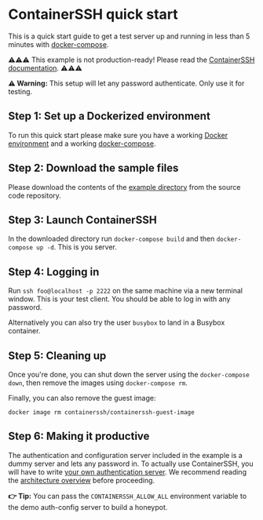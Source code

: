 # ContainerSSH quick start

This is a quick start guide to get a test server up and running in less than 5 minutes with [docker-compose](https://docs.docker.com/compose/).

⚠️⚠️⚠️ This example is not production-ready! Please read the [ContainerSSH documentation](https://containerssh.io). ⚠️⚠️⚠️

**⚠️ Warning:** This setup will let any password authenticate. Only use it for testing.

## Step 1: Set up a Dockerized environment

To run this quick start please make sure you have a working [Docker environment](https://docs.docker.com/get-docker/) and a working [docker-compose](https://docs.docker.com/compose/).

## Step 2: Download the sample files

Please download the contents of the [example directory](https://github.com/containerssh/containerssh/tree/main/example) from the source code repository.

## Step 3: Launch ContainerSSH

In the downloaded directory run `docker-compose build` and then `docker-compose up -d`. This is you server.

## Step 4: Logging in

Run `ssh foo@localhost -p 2222` on the same machine via a new terminal window. This is your test client. You should be able to log in with any password.

Alternatively you can also try the user `busybox` to land in a Busybox container.

## Step 5: Cleaning up

Once you're done, you can shut down the server using the `docker-compose down`, then remove the images using `docker-compose rm`.

Finally, you can also remove the guest image:

```
docker image rm containerssh/containerssh-guest-image
```

## Step 6: Making it productive

The authentication and configuration server included in the example is a dummy server and lets any password in. To actually use ContainerSSH, you will have to write [your own authentication server](authserver.md). We recommend reading the [architecture overview](architecture.md) before proceeding.

**👉 Tip:** You can pass the `CONTAINERSSH_ALLOW_ALL` environment variable to the demo auth-config server to build a honeypot.